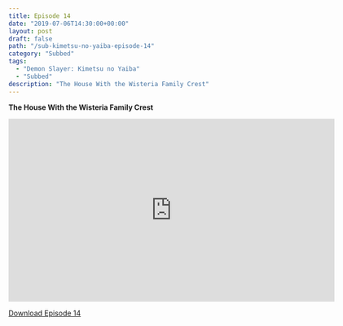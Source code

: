 ```yaml
---
title: Episode 14
date: "2019-07-06T14:30:00+00:00"
layout: post
draft: false
path: "/sub-kimetsu-no-yaiba-episode-14"
category: "Subbed"
tags:
  - "Demon Slayer: Kimetsu no Yaiba"
  - "Subbed"
description: "The House With the Wisteria Family Crest"
---
```


**The House With the Wisteria Family Crest**

<iframe width="640" height="360" src="https://rapidvid.to/e/G6HTX9EZ3G" frameborder="0" marginwidth=0 marginheight=0 scrolling=no allowfullscreen></iframe>

<a href="http://ouo.io/qs/eCodkFEQ?s=https://rapidvid.to/d/G6HTX9EZ3G">Download Episode 14</a>
